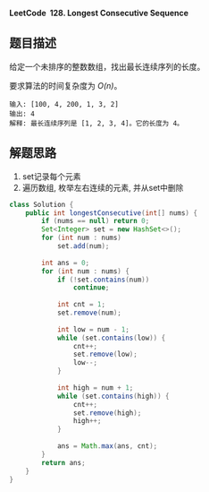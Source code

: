 **LeetCode&nbsp;&nbsp;128. Longest Consecutive Sequence**

## 题目描述

给定一个未排序的整数数组，找出最长连续序列的长度。

要求算法的时间复杂度为 *O(n)*。

```
输入: [100, 4, 200, 1, 3, 2]
输出: 4
解释: 最长连续序列是 [1, 2, 3, 4]。它的长度为 4。
```

## 解题思路

1. set记录每个元素
2. 遍历数组, 枚举左右连续的元素, 并从set中删除

```java
class Solution {
    public int longestConsecutive(int[] nums) {
        if (nums == null) return 0;
        Set<Integer> set = new HashSet<>();
        for (int num : nums)
            set.add(num);
        
        int ans = 0;
        for (int num : nums) {
            if (!set.contains(num))
                continue;
            
            int cnt = 1;
            set.remove(num);
            
            int low = num - 1;
            while (set.contains(low)) {
                cnt++;
                set.remove(low);
                low--;
            }
            
            int high = num + 1;
            while (set.contains(high)) {
                cnt++;
                set.remove(high);
                high++;
            }
            
            ans = Math.max(ans, cnt);
        }
        return ans;
    }
}
```

